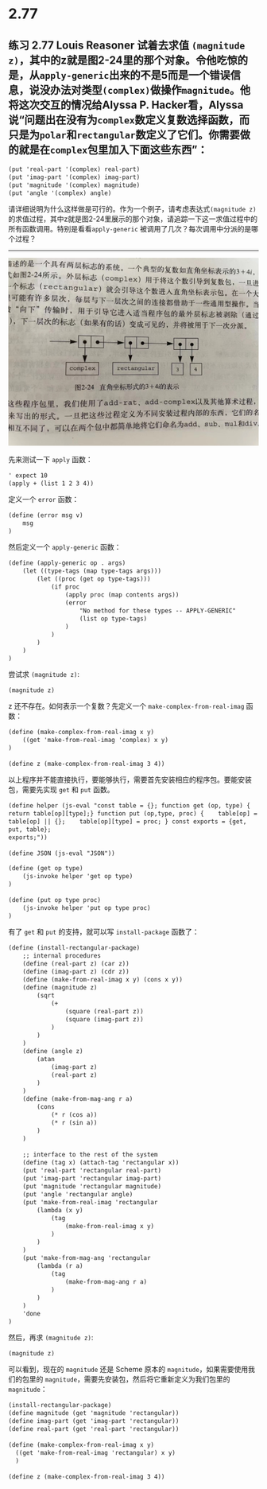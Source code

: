 # 2.77

## 练习 2.77 Louis Reasoner 试着去求值 `(magnitude z)`，其中的z就是图2-24里的那个对象。令他吃惊的是，从`apply-generic`出来的不是5而是一个错误信息，说没办法对类型`(complex)`做操作`magnitude`。他将这次交互的情况给Alyssa P. Hacker看，Alyssa说“问题出在没有为`complex`数定义复数选择函数，而只是为`polar`和`rectangular`数定义了它们。你需要做的就是在`complex`包里加入下面这些东西”：

```plain
(put 'real-part '(complex) real-part)
(put 'imag-part '(complex) imag-part)
(put 'magnitude '(complex) magnitude)
(put 'angle '(complex) angle)
```

请详细说明为什么这样做是可行的。作为一个例子，请考虑表达式`(magnitude z)`的求值过程，其中z就是图2-24里展示的那个对象，请追踪一下这一求值过程中的所有函数调用。特别是看看`apply-generic`
被调用了几次？每次调用中分派的是哪个过程？

---

![](./2.77/2-24.jpg)

先来测试一下 `apply` 函数：

```eval-scheme
' expect 10
(apply + (list 1 2 3 4))
```

定义一个 `error` 函数：

```eval-scheme
(define (error msg v)
    msg
)
```

然后定义一个 `apply-generic` 函数：

```eval-scheme
(define (apply-generic op . args)
    (let ((type-tags (map type-tags args)))
        (let ((proc (get op type-tags)))
            (if proc
                (apply proc (map contents args))
                (error
                    "No method for these types -- APPLY-GENERIC"
                    (list op type-tags)
                )
            )
        )
    )
)
```

尝试求 `(magnitude z)`:

```eval-scheme
(magnitude z)
```

z 还不存在。如何表示一个复数？先定义一个 `make-complex-from-real-imag` 函数：

```eval-scheme
(define (make-complex-from-real-imag x y)
    ((get 'make-from-real-imag 'complex) x y)
)

(define z (make-complex-from-real-imag 3 4))
```

以上程序并不能直接执行，要能够执行，需要首先安装相应的程序包。要能安装包，需要先实现 `get` 和 `put` 函数。

```eval-scheme
(define helper (js-eval "const table = {}; function get (op, type) {    return table[op][type];} function put (op,type, proc) {    table[op] = table[op] || {};    table[op][type] = proc; } const exports = {get, put, table}; 
exports;"))

(define JSON (js-eval "JSON"))
```

```eval-scheme
(define (get op type)
    (js-invoke helper 'get op type)
)

(define (put op type proc)
    (js-invoke helper 'put op type proc)
)
```

有了 `get` 和 `put` 的支持，就可以写 `install-package` 函数了：

```eval-scheme
(define (install-rectangular-package)
    ;; internal procedures
    (define (real-part z) (car z))
    (define (imag-part z) (cdr z))
    (define (make-from-real-imag x y) (cons x y))
    (define (magnitude z) 
        (sqrt 
            (+ 
                (square (real-part z)) 
                (square (imag-part z))
            )
        )
    )
    (define (angle z) 
        (atan 
            (imag-part z) 
            (real-part z)
        )
    )
    (define (make-from-mag-ang r a) 
        (cons 
            (* r (cos a)) 
            (* r (sin a))
        )
    )

    ;; interface to the rest of the system
    (define (tag x) (attach-tag 'rectangular x))
    (put 'real-part 'rectangular real-part)
    (put 'imag-part 'rectangular imag-part)
    (put 'magnitude 'rectangular magnitude)
    (put 'angle 'rectangular angle)
    (put 'make-from-real-imag 'rectangular 
        (lambda (x y) 
            (tag 
                (make-from-real-imag x y)
            )
        )
    )
    (put 'make-from-mag-ang 'rectangular 
        (lambda (r a) 
            (tag 
                (make-from-mag-ang r a)
            )
        )
    )
    'done
)
```

然后，再求 `(magnitude z)`:

```eval-scheme
(magnitude z)
```

可以看到，现在的 `magnitude` 还是 Scheme 原本的 `magnitude`，如果需要使用我们的包里的 `magnitude`，需要先安装包，然后将它重新定义为我们包里的 `magnitude`：

```eval-scheme
(install-rectangular-package)
(define magnitude (get 'magnitude 'rectangular))
(define imag-part (get 'imag-part 'rectangular))
(define real-part (get 'real-part 'rectangular))

(define (make-complex-from-real-imag x y)
  ((get 'make-from-real-imag 'rectangular) x y)
  )

(define z (make-complex-from-real-imag 3 4))
```